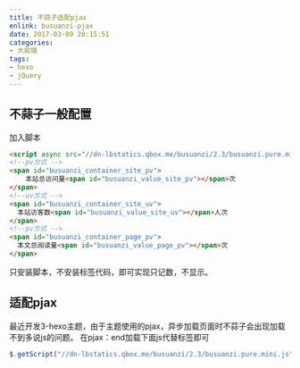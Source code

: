 ```yaml
---
title: 不蒜子适配pjax
enlink: busuanzi-pjax
date: 2017-03-09 20:15:51
categories:
- 大前端
tags:
- hexo
- jQuery
---
```

## 不蒜子一般配置
加入脚本
```html
<script async src="//dn-lbstatics.qbox.me/busuanzi/2.3/busuanzi.pure.mini.js"></script>
<!--pv方式 -->
<span id="busuanzi_container_site_pv">
    本站总访问量<span id="busuanzi_value_site_pv"></span>次
</span>
<!--uv方式 -->
<span id="busuanzi_container_site_uv">
  本站访客数<span id="busuanzi_value_site_uv"></span>人次
</span>
<!--pv方式 -->
<span id="busuanzi_container_page_pv">
  本文总阅读量<span id="busuanzi_value_page_pv"></span>次
</span>
```
只安装脚本，不安装标签代码，即可实现只记数，不显示。

## 适配pjax
最近开发3-hexo主题，由于主题使用的pjax，异步加载页面时不蒜子会出现加载不到多说js的问题。
在pjax：end加载下面js代替标签即可
```JavaScript
$.getScript("//dn-lbstatics.qbox.me/busuanzi/2.3/busuanzi.pure.mini.js");
```
